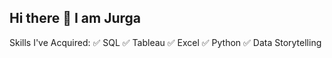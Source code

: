## Hi there 👋 I am Jurga

Skills I've Acquired:
✅ SQL
✅ Tableau
✅ Excel
✅ Python
✅ Data Storytelling


<!--
**JurgaMart/JurgaMart** is a ✨ _special_ ✨ repository because its `README.md` (this file) appears on your GitHub profile.

